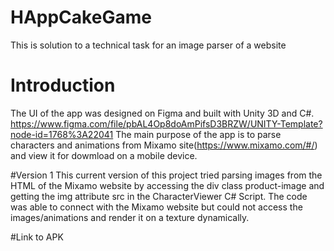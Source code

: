 # HAppCakeGame
This is solution to a technical task for an image parser of a website

# Introduction
The UI of the app was designed on Figma and built with Unity 3D and C#. https://www.figma.com/file/pbAL4Op8doAmPifsD3BRZW/UNITY-Template?node-id=1768%3A22041
The main purpose of the app is to parse characters and animations from Mixamo site(https://www.mixamo.com/#/) and view it for dowmload on a mobile device.

#Version 1
This current version of this project tried parsing images from the HTML of the Mixamo website by accessing the div class product-image and getting the img attribute src in the CharacterViewer C# Script.
The code was able to connect with the Mixamo website but could not access the images/animations and render it on a texture dynamically.

#Link to APK
